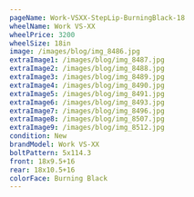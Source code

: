 ```yaml
---
pageName: Work-VSXX-StepLip-BurningBlack-18
wheelName: Work VS-XX
wheelPrice: 3200
wheelSize: 18in
image: /images/blog/img_8486.jpg
extraImage1: /images/blog/img_8487.jpg
extraImage2: /images/blog/img_8488.jpg
extraImage3: /images/blog/img_8489.jpg
extraImage4: /images/blog/img_8490.jpg
extraImage5: /images/blog/img_8491.jpg
extraImage6: /images/blog/img_8493.jpg
extraImage7: /images/blog/img_8496.jpg
extraImage8: /images/blog/img_8507.jpg
extraImage9: /images/blog/img_8512.jpg
condition: New
brandModel: Work VS-XX
boltPattern: 5x114.3
front: 18x9.5+16
rear: 18x10.5+16
colorFace: Burning Black
---
```

